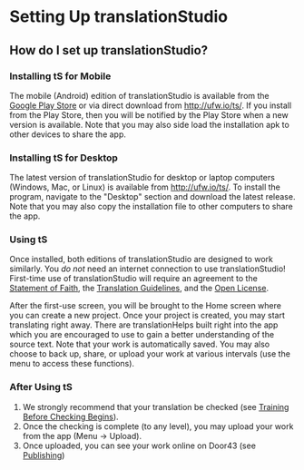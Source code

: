 # Setting Up translationStudio #

## How do I set up translationStudio? ##


### Installing tS for Mobile

The mobile (Android) edition of translationStudio is available from the [Google Play Store](https://play.google.com/store/apps/details?id=com.translationstudio.androidapp ) or via direct download from http://ufw.io/ts/.  If you install from the Play Store, then you will be notified by the Play Store when a new version is available.  Note that you may also side load the installation apk to other devices to share the app.

### Installing tS for Desktop

The latest version of translationStudio for desktop or laptop computers (Windows, Mac, or Linux) is available from http://ufw.io/ts/.  To install the program, navigate to the "Desktop" section and download the latest release.  Note that you may also copy the installation file to other computers to share the app.

### Using tS

Once installed, both editions of translationStudio are designed to work similarly.  You *do not* need an internet connection to use translationStudio!  First-time use of translationStudio will require an agreement to the [Statement of Faith](../../intro/statement-of-faith/01.md), the [Translation Guidelines](../../intro/translation-guidelines/01.md), and the [Open License](../../intro/open-license/01.md).

After the first-use screen, you will be brought to the Home screen where you can create a new project.  Once your project is created, you may start translating right away.  There are translationHelps built right into the app which you are encouraged to use to gain a better understanding of the source text.  Note that your work is automatically saved.  You may also choose to back up, share, or upload your work at various intervals (use the menu to access these functions).

### After Using tS

1. We strongly recommend that your translation be checked (see [Training Before Checking Begins](../prechecking-training/01.md)).
1. Once the checking is complete (to any level), you may upload your work from the app (Menu → Upload).
1. Once uploaded, you can see your work online on Door43 (see [Publishing](../intro-publishing/01.md))

